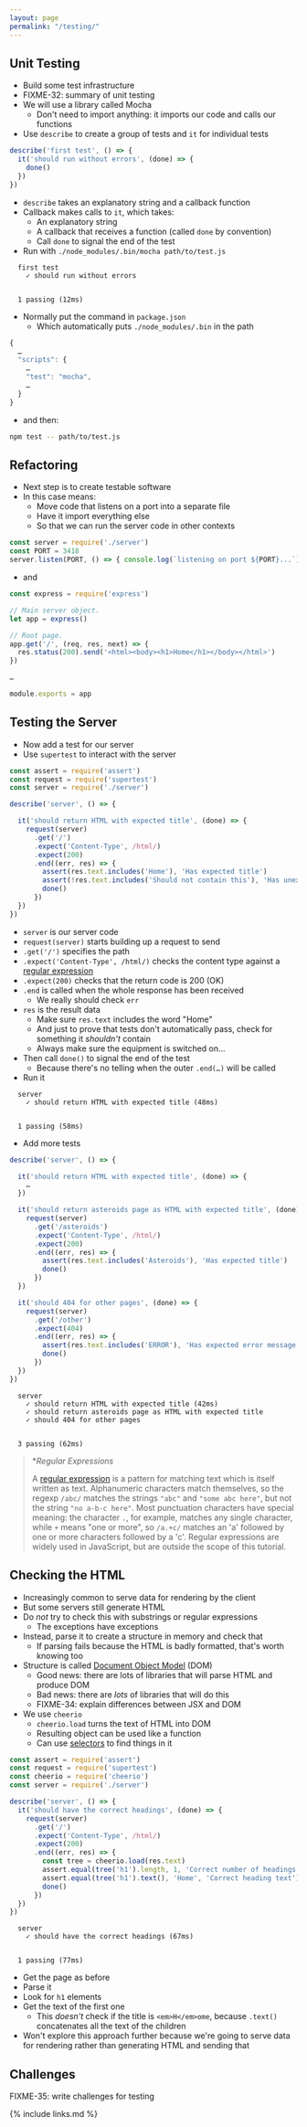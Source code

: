 ```yaml
---
layout: page
permalink: "/testing/"
---
```


## Unit Testing

- Build some test infrastructure
- FIXME-32: summary of unit testing
- We will use a library called Mocha
  - Don't need to import anything: it imports our code and calls our functions
- Use `describe` to create a group of tests and `it` for individual tests

<!-- @src/testing/hello-test.js -->
```js
describe('first test', () => {
  it('should run without errors', (done) => {
    done()
  })
})
```

- `describe` takes an explanatory string and a callback function
- Callback makes calls to `it`, which takes:
  - An explanatory string
  - A callback that receives a function (called `done` by convention)
  - Call `done` to signal the end of the test
- Run with `./node_modules/.bin/mocha path/to/test.js`

```text
  first test
    ✓ should run without errors


  1 passing (12ms)
```

- Normally put the command in `package.json`
  - Which automatically puts `./node_modules/.bin` in the path

<!-- @package.json -->
```js
{
  …
  "scripts": {
    …
    "test": "mocha",
    …
  }
}
```

- and then:

```sh
npm test -- path/to/test.js
```

## Refactoring

- Next step is to create testable software
- In this case means:
  - Move code that listens on a port into a separate file
  - Have it import everything else
  - So that we can run the server code in other contexts

<!-- @src/testing/standalone.js -->
```js
const server = require('./server')
const PORT = 3418
server.listen(PORT, () => { console.log(`listening on port ${PORT}...`) })
```

- and

<!-- @src/testing/server.js -->
```js
const express = require('express')

// Main server object.
let app = express()

// Root page.
app.get('/', (req, res, next) => {
  res.status(200).send('<html><body><h1>Home</h1></body></html>')
})

…

module.exports = app
```

## Testing the Server

- Now add a test for our server
- Use `supertest` to interact with the server

<!-- @src/testing/request-test.js -->
```js
const assert = require('assert')
const request = require('supertest')
const server = require('./server')

describe('server', () => {

  it('should return HTML with expected title', (done) => {
    request(server)
      .get('/')
      .expect('Content-Type', /html/)
      .expect(200)
      .end((err, res) => {
        assert(res.text.includes('Home'), 'Has expected title')
        assert(!res.text.includes('Should not contain this'), 'Has unexpected text')
        done()
      })
  })
})
```

- `server` is our server code
- `request(server)` starts building up a request to send
- `.get('/')` specifies the path
- `.expect('Content-Type', /html/)` checks the content type against a [regular expression](../gloss/#regular-expression)
- `.expect(200)` checks that the return code is 200 (OK)
- `.end` is called when the whole response has been received
  - We really should check `err`
- `res` is the result data
  - Make sure `res.text` includes the word "Home"
  - And just to prove that tests don't automatically pass,
    check for something it *shouldn't* contain
  - Always make sure the equipment is switched on…
- Then call `done()` to signal the end of the test
  - Because there's no telling when the outer `.end(…)` will be called
- Run it

```text
  server
    ✓ should return HTML with expected title (48ms)


  1 passing (58ms)
```

- Add more tests

<!-- @src/testing/request-test.js -->
```js
describe('server', () => {

  it('should return HTML with expected title', (done) => {
    …
  })

  it('should return asteroids page as HTML with expected title', (done) => {
    request(server)
      .get('/asteroids')
      .expect('Content-Type', /html/)
      .expect(200)
      .end((err, res) => {
        assert(res.text.includes('Asteroids'), 'Has expected title')
        done()
      })
  })

  it('should 404 for other pages', (done) => {
    request(server)
      .get('/other')
      .expect(404)
      .end((err, res) => {
        assert(res.text.includes('ERROR'), 'Has expected error message')
        done()
      })
  })
})
```
```text
  server
    ✓ should return HTML with expected title (42ms)
    ✓ should return asteroids page as HTML with expected title
    ✓ should 404 for other pages


  3 passing (62ms)
```

> **Regular Expressions*
>
> A [regular expression](../gloss/#regular-expression) is
> a pattern for matching text which is itself written as text.
> Alphanumeric characters match themselves,
> so the regexp `/abc/` matches the strings `"abc"` and `"some abc here"`,
> but not the string `"no a-b-c here"`.
> Most punctuation characters have special meaning:
> the character `.`, for example, matches any single character,
> while `+` means "one or more",
> so `/a.+c/` matches an 'a' followed by one or more characters followed by a 'c'.
> Regular expressions are widely used in JavaScript,
> but are outside the scope of this tutorial.

## Checking the HTML

- Increasingly common to serve data for rendering by the client
- But some servers still generate HTML
- Do *not* try to check this with substrings or regular expressions
  - The exceptions have exceptions
- Instead, parse it to create a structure in memory and check that
  - If parsing fails because the HTML is badly formatted, that's worth knowing too
- Structure is called [Document Object Model](../gloss/#dom) (DOM)
  - Good news: there are lots of libraries that will parse HTML and produce DOM
  - Bad news: there are *lots* of libraries that will do this
  - FIXME-34: explain differences between JSX and DOM
- We use `cheerio`
  - `cheerio.load` turns the text of HTML into DOM
  - Resulting object can be used like a function
  - Can use [selectors](../gloss/#selector) to find things in it

<!-- @src/testing/dom-test.js -->
```js
const assert = require('assert')
const request = require('supertest')
const cheerio = require('cheerio')
const server = require('./server')

describe('server', () => {
  it('should have the correct headings', (done) => {
    request(server)
      .get('/')
      .expect('Content-Type', /html/)
      .expect(200)
      .end((err, res) => {
        const tree = cheerio.load(res.text)
        assert.equal(tree('h1').length, 1, 'Correct number of headings')
        assert.equal(tree('h1').text(), 'Home', 'Correct heading text')
        done()
      })
  })
})
```
```text
  server
    ✓ should have the correct headings (67ms)


  1 passing (77ms)
```

- Get the page as before
- Parse it
- Look for `h1` elements
- Get the text of the first one
  - This *doesn't* check if the title is `<em>H</em>ome`,
    because `.text()` concatenates all the text of the children
- Won't explore this approach further because we're going to serve data for rendering
  rather than generating HTML and sending that

## Challenges

FIXME-35: write challenges for testing

{% include links.md %}
